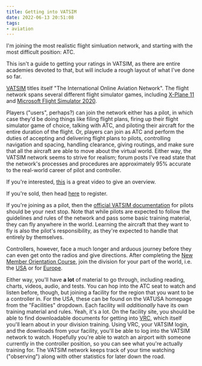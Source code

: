 ```yaml
---
title: Getting into VATSIM
date: 2022-06-13 20:51:08
tags:
- aviation
---
```


I'm joining the most realistic flight simluation network, and starting with the most difficult position: ATC.

<!-- more -->

This isn't a guide to getting your ratings in VATSIM, as there are entire academies devoted to that, but will include a rough layout of what I've done so far.

[VATSIM](https://vatsim.net/) titles itself "The International Online Aviation Network". The flight network spans several different flight simulator games,
including [X-Plane 11](https://www.x-plane.com/) and [Microsoft Flight Simulator 2020](https://www.flightsimulator.com/).

Players ("users", perhaps?) can join the network either has a pilot, in which case they'd be doing things like filing flight plans, firing up their flight simulator game of
choice, talking with ATC, and piloting their aircraft for the entire duration of the flight. Or, players can join as ATC and perform the duties of accepting and delivering
flight plans to pilots, controlling navigation and spacing, handling clearance, giving routings, and make sure that all the aircraft are able to move about the virtual
world. Either way, the VATSIM network seems to strive for realism; forum posts I've read state that the network's processes and procedures are approximately 95% accurate
to the real-world career of pilot and controller.

If you're interested, [this](https://www.youtube.com/watch?v=wjMm2XhgaIM) is a great video to give an overview.

If you're sold, then head [here](https://my.vatsim.net/register) to register.

If you're joining as a pilot, then the [official VATSIM documentation](https://vatsim.net/docs/basics/getting-started) for pilots should be your next stop. Note that while
pilots are expected to follow the guidelines and rules of the network and pass some basic training material, they can fly anywhere in the world. Learning the aircraft that
they want to fly is also the pilot's responsibility, as they're expected to handle that entirely by themselves.

Controllers, however, face a much longer and arduous journey before they can even get onto the radios and give directions. After completing the
[New Member Orientation Course](https://my.vatsim.net/learn/new-member-orientation-course), join the division for your part of the world, i.e. the [USA](https://www.vatusa.net/)
or for [Europe](https://www.vateud.net/).

Either way, you'll have **a lot** of material to go through, including reading, charts, videos, audio, and tests. You can hop into the ATC seat to watch and listen before, though,
but joining a facility for the region that you want to be a controller in. For the USA, these can be found on the VATUSA homepage from the "Facilities" dropdown. Each facility will
_additionally_ have its own training material and rules. Yeah, it's a lot. On the facility site, you should be able to find downloadable documents for getting into
[VRC](https://vrc.rosscarlson.dev/), which itself you'll learn about in your division training. Using VRC, your VATSIM login, and the downloads from your facility, you'll be able
to log into the VATSIM network to watch. Hopefully you're able to watch an airport with someone currently in the controller position, so you can see what you're actually training
for. The VATSIM network keeps track of your time watching ("observing") along with other statistics for later down the road.